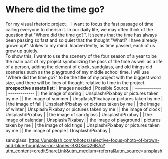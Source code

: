 # Where did the time go?  
For my visual rhetoric project， I want to focus the fast passage of time calling everyone to cherish it. In our daily life, we may often think of the question that "Where did the time go?". It seems that the time has always been passing so fast and so quiet that the thought "What!? I have already grown up!" strikes to my mind. Inadvertently, as time passed, each of us grew up quietly.  
To show this, I want to use the scenery of the four season of a year to be the main part of my project symbolizing the pass of the time as well as a life of a person, adding the element of clock, sandglass, and old things old sceneries such as the playground of my middle school time. I will use "Where did the time go?" to be the title of my project with the biggest word size, and there will be lines of thought relative to time in the project.
**prospective assets list:**
| Images needed   | Possible Source |
| ------------- | ------------- |
| the image of spring  | Unsplash/Pixabay or pictures taken by me |
| the image of summer  | Unsplash/Pixabay or pictures taken by me |
| the image of fall  | Unsplash/Pixabay or pictures taken by me |
| the image of winter  | Unsplash/Pixabay or pictures taken by me |
| the image of clock  | Unsplash/Pixabay |
| the image of sandglass  | Unsplash/Pixabay |
| the image of calendar  | Unsplash/Pixabay|
| the image of playground  |  pictures taken by me |
| the image of old tings  | Unsplash/Pixabay or pictures taken by me |
| the image of people  | Unsplash/Pixabay |

sandglass: https://unsplash.com/photos/selective-focus-photo-of-brown-and-blue-hourglass-on-stones-BXOXnQ26B7o?utm_content=creditShareLink&utm_medium=referral&utm_source=unsplash
